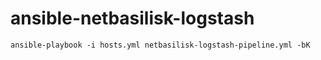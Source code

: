 # ansible-netbasilisk-logstash

```
ansible-playbook -i hosts.yml netbasilisk-logstash-pipeline.yml -bK
```
